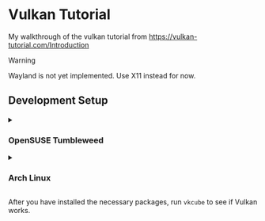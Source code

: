 # Vulkan Tutorial 

My walkthrough of the vulkan tutorial from https://vulkan-tutorial.com/Introduction

> [!WARNING]  
> Wayland is not yet implemented. Use X11 instead for now.

## Development Setup

<details>
  <summary><h3>OpenSUSE Tumbleweed</h3></summary>
  
  <pre><code>
$ sudo zypper in glm-devel vulkan-devel shaderc libXi-devel libglfw-devel libXxf86vm-devel
  </code></pre>

</details>

<details>
  <summary><h3>Arch Linux</h3></summary>
  
  <pre><code>
$ sudo pacman -Syu vulkan-devel glfw glm libxi libxxf86vm
  </code></pre>

</details>

After you have installed the necessary packages, run `vkcube` to see if Vulkan
works.

